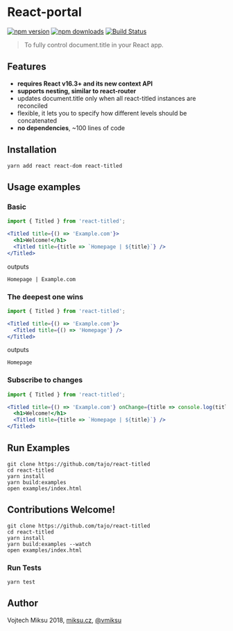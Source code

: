 React-portal
============
[![npm version](https://img.shields.io/npm/v/react-titled.svg?style=flat-square)](https://www.npmjs.com/package/react-titled)
[![npm downloads](https://img.shields.io/npm/dm/react-titled.svg?style=flat-square)](https://www.npmjs.com/package/react-titled)
[![Build Status](https://travis-ci.org/tajo/react-titled.svg?branch=master)](https://travis-ci.org/tajo/react-titled)

> To fully control document.title in your React app.

## Features

- **requires React v16.3+ and its new context API**
- **supports nesting, similar to react-router**
- updates document.title only when all react-titled instances are reconciled 
- flexible, it lets you to specify how different levels should be concatenated
- **no dependencies**, ~100 lines of code

## Installation

```shell
yarn add react react-dom react-titled
```

## Usage examples

### Basic

```jsx 
import { Titled } from 'react-titled';

<Titled title={() => 'Example.com'}>
  <h1>Welcome!</h1>
  <Titled title={title => `Homepage | ${title}`} />
</Titled>
```

outputs

```
Homepage | Example.com
```

### The deepest one wins

```jsx 
import { Titled } from 'react-titled';

<Titled title={() => 'Example.com'}>
  <Titled title={() => 'Homepage'} />
</Titled>
```

outputs

```
Homepage
```

### Subscribe to changes

```jsx 
import { Titled } from 'react-titled';

<Titled title={() => 'Example.com'} onChange={title => console.log(title)}>
  <h1>Welcome!</h1>
  <Titled title={title => `Homepage | ${title}`} />
</Titled>
```

## Run Examples

```shell
git clone https://github.com/tajo/react-titled
cd react-titled
yarn install
yarn build:examples
open examples/index.html
```

## Contributions Welcome!

```shell
git clone https://github.com/tajo/react-titled
cd react-titled
yarn install
yarn build:examples --watch
open examples/index.html
```

### Run Tests

```
yarn test
```

## Author

Vojtech Miksu 2018, [miksu.cz](https://miksu.cz), [@vmiksu](https://twitter.com/vmiksu)
